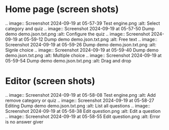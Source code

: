 # Home page (screen shots)
.. image:: Screenshot 2024-09-19 at 05-57-39 Test engine.png
    :alt: Select category and quiz
.. image:: Screenshot 2024-09-19 at 05-57-50 Dump demo demo.json.txt.png
    :alt: Configure the quiz
.. image:: Screenshot 2024-09-19 at 05-59-12 Dump demo demo.json.txt.png
    :alt: Free text
.. image:: Screenshot 2024-09-19 at 05-59-26 Dump demo demo.json.txt.png
    :alt: Signle choice
.. image:: Screenshot 2024-09-19 at 05-59-40 Dump demo demo.json.txt.png
    :alt: Multiple choice
.. image:: Screenshot 2024-09-19 at 05-59-54 Dump demo demo.json.txt.png
    :alt: Drag and drop

# Editor (screen shots)
.. image:: Screenshot 2024-09-19 at 05-58-08 Test engine.png
    :alt: Add remove category or quiz
.. image:: Screenshot 2024-09-19 at 05-58-27 Editing Dump demo demo.json.txt.png
    :alt: List all questions
.. image:: Screenshot 2024-09-19 at 05-58-38 Edit question.png
    :alt: Edit a question
.. image:: Screenshot 2024-09-19 at 05-58-55 Edit question.png
    :alt: Error is no answer giver
